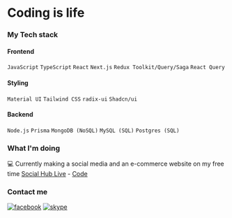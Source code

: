 # Coding is life 

### My Tech stack
#### Frontend
`JavaScript` `TypeScript` `React` `Next.js` `Redux Toolkit/Query/Saga` `React Query`
#### Styling
`Material UI` `Tailwind CSS` `radix-ui` `Shadcn/ui`
#### Backend
`Node.js` `Prisma` `MongoDB (NoSQL)` `MySQL (SQL)` `Postgres (SQL)`

### What I'm doing
💻 Currently making a social media and an e-commerce website on my free time 
[Social Hub Live](https://social-hub-seven.vercel.app/home) - [Code](https://github.com/yowger/social-hub)

### Contact me
[![facebook](https://img.shields.io/badge/Facebook-1877F2?style=for-the-badge&logo=facebook&logoColor=white)](https://www.facebook.com/roger.pantil.1/)
[![skype](https://img.shields.io/badge/Skype-00AFF0?style=for-the-badge&logo=skype&logoColor=white)](https://join.skype.com/invite/xTRyQtrZHA2P)



